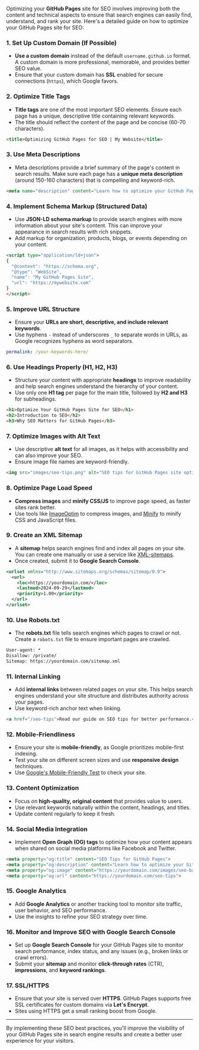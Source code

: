 Optimizing your **GitHub Pages** site for SEO involves improving both the content and technical aspects to ensure that search engines can easily find, understand, and rank your site. Here's a detailed guide on how to optimize your GitHub Pages site for SEO:

### 1. **Set Up Custom Domain (If Possible)**
   - **Use a custom domain** instead of the default `username.github.io` format. A custom domain is more professional, memorable, and provides better SEO value.
   - Ensure that your custom domain has **SSL** enabled for secure connections (`https`), which Google favors.

### 2. **Optimize Title Tags**
   - **Title tags** are one of the most important SEO elements. Ensure each page has a unique, descriptive title containing relevant keywords.
   - The title should reflect the content of the page and be concise (60-70 characters).
   ```html
   <title>Optimizing GitHub Pages for SEO | My Website</title>
   ```

### 3. **Use Meta Descriptions**
   - Meta descriptions provide a brief summary of the page's content in search results. Make sure each page has a **unique meta description** (around 150-160 characters) that is compelling and keyword-rich.
   ```html
   <meta name="description" content="Learn how to optimize your GitHub Pages site for SEO with tips on meta tags, site structure, and performance.">
   ```

### 4. **Implement Schema Markup (Structured Data)**
   - Use **JSON-LD schema markup** to provide search engines with more information about your site's content. This can improve your appearance in search results with rich snippets.
   - Add markup for organization, products, blogs, or events depending on your content.
   ```html
   <script type="application/ld+json">
   {
     "@context": "https://schema.org",
     "@type": "WebSite",
     "name": "My GitHub Pages Site",
     "url": "https://mywebsite.com"
   }
   </script>
   ```

### 5. **Improve URL Structure**
   - Ensure your **URLs are short, descriptive, and include relevant keywords**.
   - Use hyphens `-` instead of underscores `_` to separate words in URLs, as Google recognizes hyphens as word separators.
   ```yaml
   permalink: /your-keywords-here/
   ```

### 6. **Use Headings Properly (H1, H2, H3)**
   - Structure your content with appropriate **headings** to improve readability and help search engines understand the hierarchy of your content.
   - Use only one **H1 tag** per page for the main title, followed by **H2 and H3** for subheadings.
   ```html
   <h1>Optimize Your GitHub Pages Site for SEO</h1>
   <h2>Introduction to SEO</h2>
   <h3>Why SEO Matters for GitHub Pages</h3>
   ```

### 7. **Optimize Images with Alt Text**
   - Use descriptive **alt text** for all images, as it helps with accessibility and can also improve your SEO.
   - Ensure image file names are keyword-friendly.
   ```html
   <img src="images/seo-tips.png" alt="SEO tips for GitHub Pages site optimization">
   ```

### 8. **Optimize Page Load Speed**
   - **Compress images** and **minify CSS/JS** to improve page speed, as faster sites rank better.
   - Use tools like [ImageOptim](https://imageoptim.com/) to compress images, and [Minify](https://www.minifier.org/) to minify CSS and JavaScript files.

### 9. **Create an XML Sitemap**
   - A **sitemap** helps search engines find and index all pages on your site. You can create one manually or use a service like [XML-sitemaps](https://www.xml-sitemaps.com/).
   - Once created, submit it to **Google Search Console**.
   ```xml
   <urlset xmlns="http://www.sitemaps.org/schemas/sitemap/0.9">
     <url>
       <loc>https://yourdomain.com/</loc>
       <lastmod>2024-09-29</lastmod>
       <priority>1.00</priority>
     </url>
   </urlset>
   ```

### 10. **Use Robots.txt**
   - The **robots.txt** file tells search engines which pages to crawl or not. Create a `robots.txt` file to ensure important pages are crawled.
   ```txt
   User-agent: *
   Disallow: /private/
   Sitemap: https://yourdomain.com/sitemap.xml
   ```

### 11. **Internal Linking**
   - Add **internal links** between related pages on your site. This helps search engines understand your site structure and distributes authority across your pages.
   - Use keyword-rich anchor text when linking.
   ```html
   <a href="/seo-tips">Read our guide on SEO tips for better performance.</a>
   ```

### 12. **Mobile-Friendliness**
   - Ensure your site is **mobile-friendly**, as Google prioritizes mobile-first indexing.
   - Test your site on different screen sizes and use **responsive design** techniques.
   - Use [Google's Mobile-Friendly Test](https://search.google.com/test/mobile-friendly) to check your site.

### 13. **Content Optimization**
   - Focus on **high-quality, original content** that provides value to users.
   - Use relevant keywords naturally within the content, headings, and titles.
   - Update content regularly to keep it fresh.

### 14. **Social Media Integration**
   - Implement **Open Graph (OG) tags** to optimize how your content appears when shared on social media platforms like Facebook and Twitter.
   ```html
   <meta property="og:title" content="SEO Tips for GitHub Pages">
   <meta property="og:description" content="Learn how to optimize your GitHub Pages site for better search engine ranking.">
   <meta property="og:image" content="https://yourdomain.com/images/seo-banner.png">
   <meta property="og:url" content="https://yourdomain.com/seo-tips">
   ```

### 15. **Google Analytics**
   - Add **Google Analytics** or another tracking tool to monitor site traffic, user behavior, and SEO performance.
   - Use the insights to refine your SEO strategy over time.

### 16. **Monitor and Improve SEO with Google Search Console**
   - Set up **Google Search Console** for your GitHub Pages site to monitor search performance, index status, and any issues (e.g., broken links or crawl errors).
   - Submit your **sitemap** and monitor **click-through rates** (CTR), **impressions**, and **keyword rankings**.

### 17. **SSL/HTTPS**
   - Ensure that your site is served over **HTTPS**. GitHub Pages supports free SSL certificates for custom domains via **Let's Encrypt**.
   - Sites using HTTPS get a small ranking boost from Google.

---

By implementing these SEO best practices, you'll improve the visibility of your GitHub Pages site in search engine results and create a better user experience for your visitors.
